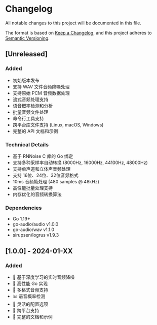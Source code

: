 # Changelog

All notable changes to this project will be documented in this file.

The format is based on [Keep a Changelog](https://keepachangelog.com/en/1.0.0/),
and this project adheres to [Semantic Versioning](https://semver.org/spec/v2.0.0.html).

## [Unreleased]

### Added
- 初始版本发布
- 支持 WAV 文件音频降噪处理
- 支持原始 PCM 音频数据处理
- 流式音频处理支持
- 语音概率检测和分析
- 批量音频文件处理
- 命令行工具支持
- 跨平台库文件支持 (Linux, macOS, Windows)
- 完整的 API 文档和示例

### Technical Details
- 基于 RNNoise C 库的 Go 绑定
- 支持多种采样率自动转换 (8000Hz, 16000Hz, 44100Hz, 48000Hz)
- 支持单声道和立体声音频处理
- 支持 16位、24位、32位音频格式
- 10ms 音频帧处理 (480 samples @ 48kHz)
- 高性能批量处理支持
- 内存优化的音频转换算法

### Dependencies
- Go 1.19+
- go-audio/audio v1.0.0
- go-audio/wav v1.1.0
- sirupsen/logrus v1.9.3

## [1.0.0] - 2024-01-XX

### Added
- 🎯 基于深度学习的实时音频降噪
- 🚀 高性能 Go 实现
- 🎵 多格式音频支持
- 📊 语音概率检测
- 🔧 灵活的配置选项
- 📱 跨平台支持
- 📖 完整的文档和示例
